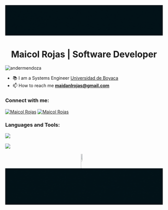 
<!-- Header -->
<img src="https://github.com/AnderMendoza/AnderMendoza/raw/main/assets/banner-header.gif">

  <!-- Titulo -->
<h1 align="center" > Maicol Rojas | Software Developer </h1>

<!-- Vista del perfil -->
<p align="left"> <img src="https://komarev.com/ghpvc/?username=PageOnee&label=Profile%20views&color=0e75b6&style=flat" alt="andermendoza" /> </p>

<!-- Descripcion -->
- 📚 I am a Systems Engineer [Universidad de Boyaca]((https://www.uniboyaca.edu.co/es))
- 📫 How to reach me **maidanlrojas@gmail.com**

<!-- Contacto -->
<h3 align="left">Connect with me:</h3>

<p align="left">
  <a href="www.linkedin.com/in/maicol-rojas" target="blank"><img align="center" src="https://raw.githubusercontent.com/rahuldkjain/github-profile-readme-generator/master/src/images/icons/Social/linked-in-alt.svg" alt="Maicol Rojas" height="30" width="40" /></a>
  <a href="https://maicol-rojas.onrender.com" target="blank"><img align="center" src="https://raw.githubusercontent.com/rahuldkjain/github-profile-readme-generator/master/src/images/icons/Social/discord.svg" alt="Maicol Rojas" height="30" width="40" /></a>
</p>

<!-- Lenguajes y Herramientas -->
<h3 align="left">Languages and Tools:</h3>
<p align="left">
      <img src="https://skillicons.dev/icons?i=react,angular,typescript,bootstrap,html,css,java,spring,python,django,mongo,mysql" />
</p>
<p align="left">
   <img src="https://skillicons.dev/icons?i=vscode,git"/>
</p>

<!-- Stats y Lenguajes mas Utilizados -->
<div style="display:grid;align-items:center;justify-content:center">
  <img style="height:100%;width:49%;max-width: 100%" src="https://github-readme-stats.vercel.app/api?username=PageOnee&theme=gotham&count_private=true&show_icons=true&include_all_commits=true"/>
  <img style="height:100%;width:49%;max-width: 10%" src="https://github-readme-stats.vercel.app/api/top-langs/?username=PageOnee&layout=compact&theme=gotham&langs_count=8"/>
</div>

<!-- GIF FOOTER -->
<img src="https://github.com/AnderMendoza/AnderMendoza/raw/main/assets/banner-footer.gif">
